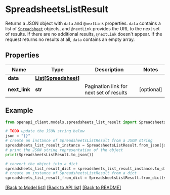 # SpreadsheetsListResult

Returns a JSON object with `data` and `@nextLink` properties. `data` contains a list of [`Spreadsheet`](ref:platform-spreadsheets#spreadsheet) objects, and `@nextLink` provides the URL to the next set of results. If there are no additional results, `@nextLink` doesn't appear. If the request returns no results at all, `data` contains an empty array.

## Properties

Name | Type | Description | Notes
------------ | ------------- | ------------- | -------------
**data** | [**List[Spreadsheet]**](Spreadsheet.md) |  | 
**next_link** | **str** | Pagination link for next set of results | [optional] 

## Example

```python
from openapi_client.models.spreadsheets_list_result import SpreadsheetsListResult

# TODO update the JSON string below
json = "{}"
# create an instance of SpreadsheetsListResult from a JSON string
spreadsheets_list_result_instance = SpreadsheetsListResult.from_json(json)
# print the JSON string representation of the object
print(SpreadsheetsListResult.to_json())

# convert the object into a dict
spreadsheets_list_result_dict = spreadsheets_list_result_instance.to_dict()
# create an instance of SpreadsheetsListResult from a dict
spreadsheets_list_result_from_dict = SpreadsheetsListResult.from_dict(spreadsheets_list_result_dict)
```
[[Back to Model list]](../README.md#documentation-for-models) [[Back to API list]](../README.md#documentation-for-api-endpoints) [[Back to README]](../README.md)



